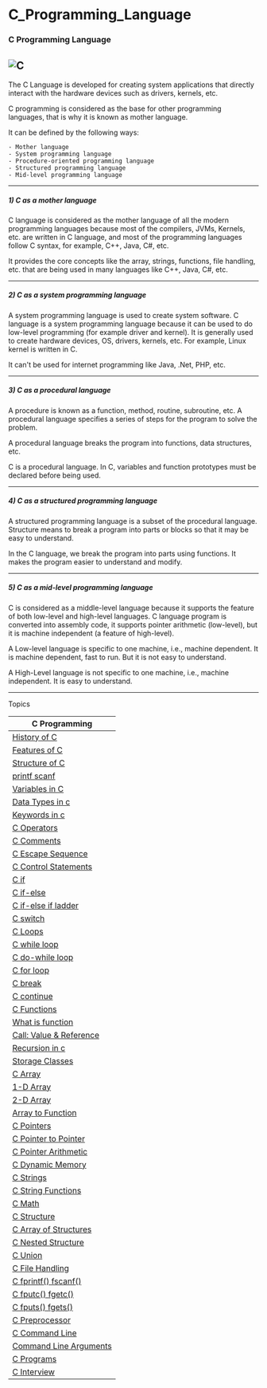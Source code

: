 # C_Programming_Language


### C Programming Language

![C](https://png.icons8.com/color/1600/c-programming)
--------

The C Language is developed for creating system applications that directly interact with the hardware devices such as drivers, kernels, etc.

C programming is considered as the base for other programming languages, that is why it is known as mother language.

It can be defined by the following ways:

    - Mother language
    - System programming language
    - Procedure-oriented programming language
    - Structured programming language
    - Mid-level programming language

------

##### 1) C as a mother language

C language is considered as the mother language of all the modern programming languages because most of the compilers, JVMs, Kernels, etc. are written in C language, and most of the programming languages follow C syntax, for example, C++, Java, C#, etc.

It provides the core concepts like the array, strings, functions, file handling, etc. that are being used in many languages like C++, Java, C#, etc.

-------

##### 2) C as a system programming language

A system programming language is used to create system software. C language is a system programming language because it can be used to do low-level programming (for example driver and kernel). It is generally used to create hardware devices, OS, drivers, kernels, etc. For example, Linux kernel is written in C.

It can't be used for internet programming like Java, .Net, PHP, etc.

----------

##### 3) C as a procedural language

A procedure is known as a function, method, routine, subroutine, etc. A procedural language specifies a series of steps for the program to solve the problem.

A procedural language breaks the program into functions, data structures, etc.

C is a procedural language. In C, variables and function prototypes must be declared before being used.

--------------

##### 4) C as a structured programming language

A structured programming language is a subset of the procedural language. Structure means to break a program into parts or blocks so that it may be easy to understand.

In the C language, we break the program into parts using functions. It makes the program easier to understand and modify.

-------------

##### 5) C as a mid-level programming language

C is considered as a middle-level language because it supports the feature of both low-level and high-level languages. C language program is converted into assembly code, it supports pointer arithmetic (low-level), but it is machine independent (a feature of high-level).

A Low-level language is specific to one machine, i.e., machine dependent. It is machine dependent, fast to run. But it is not easy to understand.

A High-Level language is not specific to one machine, i.e., machine independent. It is easy to understand.

-----------

Topics


| C Programming| 
|----------|
|[History of C](https://github.com/connectaman/C_Programming_Language/blob/master/HistoryOfC.md)|
|[Features of C](https://github.com/connectaman/C_Programming_Language/blob/master/FeaturesOfC.md)|
|[Structure of C](https://github.com/connectaman/C_Programming_Language/blob/master/StructureOfC.md)|
|[printf scanf](https://github.com/connectaman/C_Programming_Language/tree/master/printf%26scanf)|
|[Variables in C](https://github.com/connectaman/C_Programming_Language/blob/master/VariableInC/Variable.md)|
|[Data Types in c](https://github.com/connectaman/C_Programming_Language/blob/master/DataType/DataTypeInC.md)|
|[Keywords in c](https://github.com/connectaman/C_Programming_Language/blob/master/DataType/KeyWords.md)|
|[C Operators](https://github.com/connectaman/C_Programming_Language/tree/master/Operators)|
|[C Comments]()|
|[C Escape Sequence]()|
|[C Control Statements](https://github.com/connectaman/C_Programming_Language/tree/master/ControlStatement)|
|[C if](https://github.com/connectaman/C_Programming_Language/tree/master/ControlStatement/SimpleIF)|
|[C if-else](https://github.com/connectaman/C_Programming_Language/tree/master/ControlStatement/If-Else)|
|[C if-else if ladder](https://github.com/connectaman/C_Programming_Language/tree/master/ControlStatement/IfElseLadder)|
|[C switch](https://github.com/connectaman/C_Programming_Language/tree/master/ControlStatement/Switch)|
|[C Loops](https://github.com/connectaman/C_Programming_Language/blob/master/Loops/Loops.md)|
|[C while loop](https://github.com/connectaman/C_Programming_Language/tree/master/Loops/While)|
|[C do-while loop](https://github.com/connectaman/C_Programming_Language/tree/master/Loops/Do-While)|
|[C for loop](https://github.com/connectaman/C_Programming_Language/tree/master/Loops/forloop)|
|[C break](https://github.com/connectaman/C_Programming_Language/tree/master/Loops/Break)|
|[C continue](https://github.com/connectaman/C_Programming_Language/tree/master/Loops/Continue)|
|[C Functions](https://github.com/connectaman/C_Programming_Language/tree/master/Functions)|
|[What is function](https://github.com/connectaman/C_Programming_Language/blob/master/Functions/Functions.md)|
|[Call: Value & Reference](https://github.com/connectaman/C_Programming_Language/tree/master/Functions/Call_By_Ref_Value)|
|[Recursion in c](https://github.com/connectaman/C_Programming_Language/tree/master/Functions/Recursion)|
|[Storage Classes](https://github.com/connectaman/C_Programming_Language/tree/master/Functions/StorageClass)|
|[C Array](https://github.com/connectaman/C_Programming_Language/tree/master/Array)|
|[1-D Array](https://github.com/connectaman/C_Programming_Language/tree/master/Array/1-D%20Array)|
|[2-D Array](https://github.com/connectaman/C_Programming_Language/tree/master/Array/2-D%20Array)|
|[Array to Function](https://github.com/connectaman/C_Programming_Language/tree/master/Array/ArrayToFunction)|
|[C Pointers](https://github.com/connectaman/C_Programming_Language/tree/master/Pointers)|
|[C Pointer to Pointer](https://github.com/connectaman/C_Programming_Language/blob/master/Pointers/PointerToPointer.c)|
|[C Pointer Arithmetic](https://github.com/connectaman/C_Programming_Language/tree/master/Pointers/PointersArithmetic)|
|[C Dynamic Memory](https://github.com/connectaman/C_Programming_Language/tree/master/Dynamic%20Memory%20Allocation)|
|[C Strings](https://github.com/connectaman/C_Programming_Language/blob/master/Strings/String.md)|
|[C String Functions](https://github.com/connectaman/C_Programming_Language/tree/master/Strings)|
|[C Math](https://github.com/connectaman/C_Programming_Language/blob/master/Math%20Functions/Math.md)|
|[C Structure](https://github.com/connectaman/C_Programming_Language/blob/master/Structure%20and%20Unions/Structure/Structure.md)|
|[C Array of Structures](https://github.com/connectaman/C_Programming_Language/blob/master/Structure%20and%20Unions/Structure/ArrayOfStructure.md)|
|[C Nested Structure](https://github.com/connectaman/C_Programming_Language/blob/master/Structure%20and%20Unions/Structure/NestedStructure.md)|
|[C Union](https://github.com/connectaman/C_Programming_Language/tree/master/Structure%20and%20Unions/Unions)|
|[C File Handling](https://github.com/connectaman/C_Programming_Language/tree/master/File%20Handling)|
|[C fprintf() fscanf()]()|
|[C fputc() fgetc()]()|
|[C fputs() fgets()]()|
|[C Preprocessor]()|
|[C Command Line]()|
|[Command Line Arguments]()|
|[C Programs](https://github.com/connectaman/C_Programming_Language/tree/master/Programs)|
|[C Interview]()|

